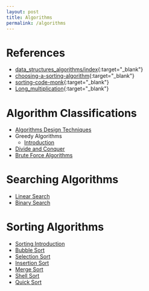```yaml
---
layout: post
title: Algorithms
permalink: /algorithms
---
```


# References
- [data_structures_algorithms/index](https://www.tutorialspoint.com/data_structures_algorithms/index.htm){:target="_blank"}
- [choosing-a-sorting-algorithm](https://brilliant.org/wiki/sorting-algorithms/#choosing-a-sorting-algorithm){:target="_blank"}
- [sorting-code-monk](https://www.hackerearth.com/practice/notes/sorting-code-monk){:target="_blank"}
- [Long_multiplication](https://en.wikipedia.org/wiki/Multiplication_algorithm#Long_multiplication){:target="_blank"}

# Algorithm Classifications
- [Algorithms Design Techniques](/algorithms/design-techniques)
- Greedy Algorithms
  - [Introduction](/algorithms/greedy/introduction)
- [Divide and Conquer](/algorithms/divide-and-conquer/intro)
- [Brute Force Algorithms](/algorithms/brute-force)

# Searching Algorithms
- [Linear Search](/algorithms/search/linear-search)
- [Binary Search](/algorithms/search/binary-search)

# Sorting Algorithms
- [Sorting Introduction](/algorithms/sorting/introduction)
- [Bubble Sort](/algorithms/sorting/bubble-sort)
- [Selection Sort](/algorithms/sorting/selection-sort)
- [Insertion Sort](/algorithms/sorting/insertion-sort)
- [Merge Sort](/algorithms/sorting/merge-sort)
- [Shell Sort](/algorithms/sorting/shell-sort)
- [Quick Sort](/algorithms/sorting/quick-sort)


